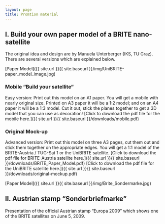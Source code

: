 ```yaml
---
layout: page
title: Promtion material
---
```

## I. Build your own paper model of a BRITE nano-satellite
The original idea and design are by Manuela Unterberger (IKS, TU Graz). There are several versions which are explained below.

[Paper Model]({{ site.url }}{{ site.baseurl }}/img/UniBRITE-paper_model_image.jpg)

### Mobile “Build your satellite”

Easy version: Print out this model on an A1 paper. You will get a mobile with nearly original size. Printed on A3 paper it will be a 1:2 model; and on an A4 paper it will be a 1:3 model. Cut it out, stick the planes together to get a 3D model that you can use as decoration!
[Click to download the pdf file for the mobile here.]({{ site.url }}{{ site.baseurl }}/downloads/mobile.pdf)

### Original Mock-up

Advanced version: Print out this model on three A3 pages, cut them out and stick them together on the appropriate edges. You will get a 1:1 model of the BRITE-Austria / TUG-Sat 1 or the UniBRITE satellite.
[Click to download the pdf file for BRITE-Austria satellite here.]({{ site.url }}{{ site.baseurl }}/downloads/BRITE_Paper_Model.pdf)
[Click to download the pdf file for the UniBRITE satellite here.]({{ site.url }}{{ site.baseurl }}/downloads/original-mockup.pdf)


[Paper Model]({{ site.url }}{{ site.baseurl }}/img/Brite_Sondermarke.jpg)

## II. Austrian stamp “Sonderbriefmarke”
Presentation of the official Austrian stamp “Europa 2009” which shows one of the BRITE satellites on June 5, 2009.